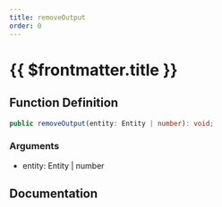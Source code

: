 ```yaml
---
title: removeOutput
order: 0
---
```


# {{ $frontmatter.title }}

## Function Definition

```ts
public removeOutput(entity: Entity | number): void;
```

### Arguments

* entity: Entity | number

## Documentation

<!--@include: ./parts/removeOutput.md-->
